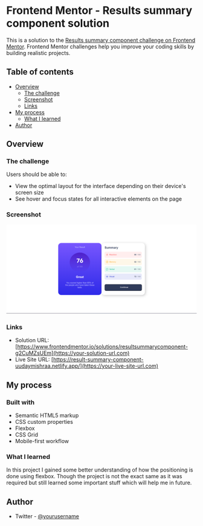 # Frontend Mentor - Results summary component solution

This is a solution to the [Results summary component challenge on Frontend Mentor](https://www.frontendmentor.io/challenges/results-summary-component-CE_K6s0maV). Frontend Mentor challenges help you improve your coding skills by building realistic projects. 

## Table of contents

- [Overview](#overview)
  - [The challenge](#the-challenge)
  - [Screenshot](#screenshot)
  - [Links](#links)
- [My process](#my-process)
  - [What I learned](#what-i-learned)
- [Author](#author)

## Overview

### The challenge

Users should be able to:

- View the optimal layout for the interface depending on their device's screen size
- See hover and focus states for all interactive elements on the page

### Screenshot

![](./Screenshot_desktop.png)

### Links

- Solution URL: [https://www.frontendmentor.io/solutions/resultsummarycomponent-g2CuMZsUEm](https://your-solution-url.com)
- Live Site URL: [https://result-summary-component-uudaymishraa.netlify.app/](https://your-live-site-url.com)

## My process

### Built with

- Semantic HTML5 markup
- CSS custom properties
- Flexbox
- CSS Grid
- Mobile-first workflow

### What I learned

In this project I gained some better understanding of how the positioning is done using flexbox. Though the project is not the exact same as it was required but still learned some important stuff which will help me in future.

## Author

- Twitter - [@yourusername](https://www.twitter.com/uudaymishraa)
